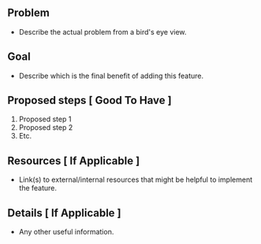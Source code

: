 ## Problem

- Describe the actual problem from a bird's eye view.

## Goal

- Describe which is the final benefit of adding this feature.

## Proposed steps [ Good To Have ]

1. Proposed step 1
2. Proposed step 2
3. Etc.

## Resources [ If Applicable ]

- Link(s) to external/internal resources that might be helpful to implement the feature.

## Details [ If Applicable ]

- Any other useful information.

